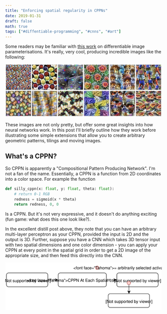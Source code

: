 ```yaml
---
title: "Enforcing spatial regularity in CPPNs"
date: 2019-01-31
draft: false
math: true
tags: ["#diffentiable-programming", "#cnns", "#art"]
---
```


Some readers may be familiar with [this work](https://distill.pub/2018/differentiable-parameterizations/) on differentiable image parameterisations. It's really, very cool, producing incredible images like the following:

![Pretty CNN Visualisation](enforcing-spatial-regularity.example.jpeg)

These images are not only pretty, but offer some great insights into how neural networks work. In this post I'll briefly outline how they work before illustrating some simple extensions that allow you to create arbitrary geometric patterns, tilings and moving images.

## What's a CPPN?

So CPPN is apparently a "Compositional Pattern Producing Network". I'm not a fan of the name. Essentially, a CPPN is a function from 2D coordinates into a color space. For example the function

```py
def silly_cppn(x: float, y: float, theta: float):
	# return 0-1 RGB
	redness = sigmoid(x * theta)
	return redness, 0, 0
```

Is a CPPN. But it's not very expressive, and it doesn't do anything exciting (fun game: what does this one look like?).

In the excellent distill post above, they note that you can have an arbitrary multi-layer perceptron as your CPPN, provided the input is 2D and the output is 3D. Further, suppose you have a CNN which takes 3D tensor input with two spatial dimensions and one color dimension - you can apply your CPPN at every point in the spatial grid in order to get a 2D image of the appropriate size, and then feed this directly into the CNN.

![CPPN_Stack](enforcing-spatial-regularity.CPPN_Stack.svg)